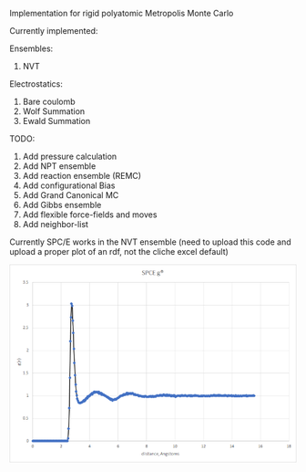 Implementation for rigid polyatomic Metropolis Monte Carlo

Currently implemented:

Ensembles:
  1. NVT

Electrostatics:
  1. Bare coulomb
  2. Wolf Summation
  3. Ewald Summation

TODO:
  1. Add pressure calculation
  2. Add NPT ensemble
  3. Add reaction ensemble (REMC)
  4. Add configurational Bias
  5. Add Grand Canonical MC
  6. Add Gibbs ensemble
  7. Add flexible force-fields and moves
  8. Add neighbor-list


Currently SPC/E works in the NVT ensemble (need to upload this code and upload a proper plot of an rdf, not the cliche excel default)

![](spce_rdf.png)


